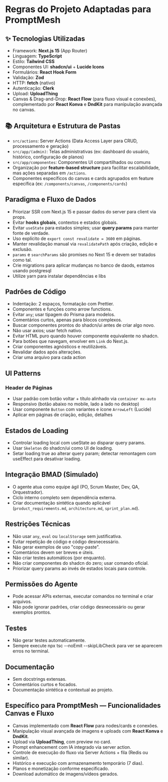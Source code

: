 # Regras do Projeto Adaptadas para PromptMesh

## ✨ Tecnologias Utilizadas

- Framework: **Next.js 15** (App Router)
- Linguagem: **TypeScript**
- Estilo: **Tailwind CSS**
- Componentes UI: **shadcn/ui** + **Lucide Icons**
- Formulários: **React Hook Form**
- Validação: **Zod**
- HTTP: **fetch** (nativo)
- Autenticação: **Clerk**
- Upload: **UploadThing**
- Canvas & Drag-and-Drop: **React Flow** (para fluxo visual e conexões), complementado por **React Konva** e **DndKit** para manipulação avançada no canvas.

## 📚 Arquitetura e Estrutura de Pastas

- `src/actions`: Server Actions (Data Access Layer para CRUD, processamento e geração)
- `src/app/(admin)`: Telas administrativas (ex: dashboard do usuário, histórico, configuração de planos)
- `src/app/componentes`: Componentes UI compartilhados ou comuns
- Organização por **feature-based structure** para facilitar escalabilidade, mas ações separadas em `/actions`.
- Componentes específicos do canvas e cards agrupados em feature específica (ex: `/components/canvas`, `/components/cards`)

## Paradigma e Fluxo de Dados

- Priorizar SSR com Next.js 15 e passar dados do server para client via props.
- Evitar **hooks globais**, contextos e estados globais.
- Evitar `useState` para estados simples; usar **query params** para manter fonte de verdade.
- Uso explícito de `export const revalidate = 3600` em páginas.
- Manter revalidação manual via `revalidatePath` após criação, edição e exclusão.
- `params` e `searchParams` são promises no Next 15 e devem ser tratados como tal.
- Crie migrations para aplicar mudanças no banco de daods, estamos usando postgresql
- Utilize yarn para instalar dependências e libs

## Padrões de Código

- Indentação: 2 espaços, formatação com Prettier.
- Componentes e funções como arrow functions.
- Evitar `any`; usar tipagem do Prisma para modelos.
- Comentários curtos, apenas para blocos complexos.
- Buscar componentes prontos do shadcn/ui antes de criar algo novo.
- Não usar axios; usar fetch nativo.
- Evitar HTML puro quando houver componente equivalente no shadcn.
- Para botões que navegam, envolver em `Link` do Next.js.
- Criar componentes agnósticos e reutilizáveis.
- Revalidar dados após alterações.
- Criar uma arquivo para cada action

## UI Patterns

### Header de Páginas

- Usar padrão com botão voltar + título alinhado via `container mx-auto`
- Responsivo (botão abaixo no mobile, lado a lado no desktop)
- Usar componente `Button` com variantes e ícone `ArrowLeft` (Lucide)
- Aplicar em páginas de criação, edição, detalhes

## Estados de Loading

- Controlar loading local com useState ao disparar query params.
- Usar `Skeleton` do shadcn/ui como UI de loading.
- Setar loading true ao alterar query param; detectar remontagem com useEffect para desativar loading.

## Integração BMAD (Simulado)

- O agente atua como equipe ágil (PO, Scrum Master, Dev, QA, Orquestrador).
- Ciclo interno completo sem dependência externa.
- Criar documentação sintética quando aplicável (`product_requirements.md`, `architecture.md`, `sprint_plan.md`).

## Restrições Técnicas

- Não usar `any`, `eval` ou `localStorage` sem justificativa.
- Evitar repetição de código e código desnecessário.
- Não gerar exemplos de uso "copy-paste".
- Comentários devem ser breves e úteis.
- Não criar testes automáticos (por enquanto).
- Não criar componentes do shadcn do zero; usar comando oficial.
- Priorizar query params ao invés de estados locais para controle.

## Permissões do Agente

- Pode acessar APIs externas, executar comandos no terminal e criar arquivos.
- Não pode ignorar padrões, criar código desnecessário ou gerar exemplos prontos.

## Testes

- Não gerar testes automaticamente.
- Sempre execute npx tsc --noEmit --skipLibCheck para ver se aparecem erros no terminal.

## Documentação

- Sem docstrings extensas.
- Comentários curtos e focados.
- Documentação sintética e contextual ao projeto.

## Específico para PromptMesh — Funcionalidades Canvas e Fluxo

- Canvas implementado com **React Flow** para nodes/cards e conexões.
- Manipulação visual avançada de imagens e uploads com **React Konva** e **DndKit**.
- Upload via **UploadThing**, com preview no card.
- Prompt enhancement com IA integrado via server action.
- Controle de execução do fluxo via Server Actions + fila (Redis ou similar).
- Histórico e execução com armazenamento temporário (7 dias).
- Planos e monetização conforme especificado.
- Download automático de imagens/vídeos gerados.
